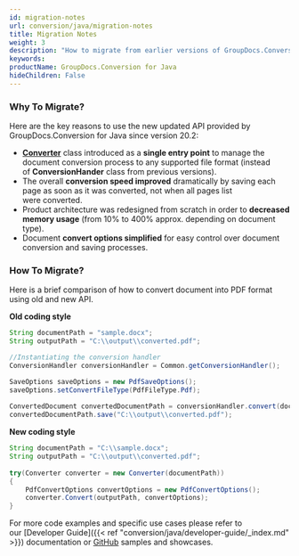 ```yaml
---
id: migration-notes
url: conversion/java/migration-notes
title: Migration Notes
weight: 3
description: "How to migrate from earlier versions of GroupDocs.Conversion for Java"
keywords: 
productName: GroupDocs.Conversion for Java
hideChildren: False
---
```

### Why To Migrate?
  
Here are the key reasons to use the new updated API provided by GroupDocs.Conversion for Java since version 20.2:

*   [**Converter**](https://apireference.groupdocs.com/conversion/java/com.groupdocs.conversion/Converter) class introduced as a **single entry point** to manage the document conversion process to any supported file format (instead of **ConversionHander** class from previous versions).     
*   The overall **conversion speed improved** dramatically by saving each page as soon as it was converted, not when all pages list were converted.     
*   Product architecture was redesigned from scratch in order to **decreased memory usage** (from 10% to 400% approx. depending on document type).    
*   Document **convert options simplified** for easy control over document conversion and saving processes.  
   

### How To Migrate?

Here is a brief comparison of how to convert document into PDF format using old and new API.  

**Old coding style**

```java
String documentPath = "sample.docx";
String outputPath = "C:\\output\\converted.pdf";

//Instantiating the conversion handler
ConversionHandler conversionHandler = Common.getConversionHandler();

SaveOptions saveOptions = new PdfSaveOptions();
saveOptions.setConvertFileType(PdfFileType.Pdf);
 
ConvertedDocument convertedDocumentPath = conversionHandler.convert(documentPath , saveOptions);
convertedDocumentPath.save("C:\\output\\converted.pdf");
```

**New coding style**

```java
String documentPath = "C:\\sample.docx"; 
String outputPath = "C:\\output\\converted.pdf";
 
try(Converter converter = new Converter(documentPath))
{
    PdfConvertOptions convertOptions = new PdfConvertOptions();
    converter.Convert(outputPath, convertOptions);
}
```

For more code examples and specific use cases please refer to our [Developer Guide]({{< ref "conversion/java/developer-guide/_index.md" >}}) documentation or [GitHub](https://github.com/groupdocs-conversion/GroupDocs.Conversion-for-Java) samples and showcases.
